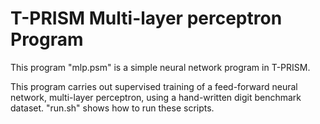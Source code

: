 # T-PRISM Multi-layer perceptron Program

This program "mlp.psm" is a simple neural network program in T-PRISM.

This program carries out supervised training of a feed-forward neural network, multi-layer perceptron, using a hand-written digit benchmark dataset.
"run.sh" shows how to run these scripts.

